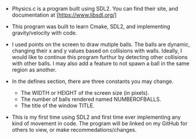 - Physics.c is a program built using SDL2. You can find their site, and documentation at [https://www.libsdl.org/]

- This program was built to learn Cmake, SDL2, and implementing gravity/velocity with code.
- I used points on the screen to draw mutiple balls. The balls are dynamic, changing their x and y values based on collisions with walls. Ideally, I would like to continue this program furthur by detecting other collisions with other balls. I may also add a feature to not spawn a ball in the same region as another.

- In the defines section, there are three constants you may change.
   - The WIDTH or HEIGHT of the screen size (in pixels).
   - The number of balls rendered named NUMBEROFBALLS.
   - The title of the window TITLE.

- This is my first time using SDL2 and first time ever implementing any kind of movement in code. The program will be linked on my GitHub for others to view, or make recommedations/changes.

